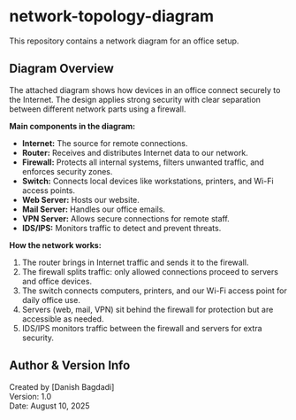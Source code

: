 # network-topology-diagram

This repository contains a network diagram for an office setup.

## Diagram Overview

The attached diagram shows how devices in an office connect securely to the Internet. The design applies strong security with clear separation between different network parts using a firewall.

**Main components in the diagram:**
- **Internet:** The source for remote connections.
- **Router:** Receives and distributes Internet data to our network.
- **Firewall:** Protects all internal systems, filters unwanted traffic, and enforces security zones.
- **Switch:** Connects local devices like workstations, printers, and Wi-Fi access points.
- **Web Server:** Hosts our website.
- **Mail Server:** Handles our office emails.
- **VPN Server:** Allows secure connections for remote staff.
- **IDS/IPS:** Monitors traffic to detect and prevent threats.

**How the network works:**
1. The router brings in Internet traffic and sends it to the firewall.
2. The firewall splits traffic: only allowed connections proceed to servers and office devices.
3. The switch connects computers, printers, and our Wi-Fi access point for daily office use.
4. Servers (web, mail, VPN) sit behind the firewall for protection but are accessible as needed.
5. IDS/IPS monitors traffic between the firewall and servers for extra security.

## Author & Version Info

Created by [Danish Bagdadi]  
Version: 1.0  
Date: August 10, 2025

